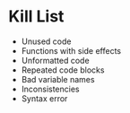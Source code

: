 Kill List
=========
* Unused code
* Functions with side effects
* Unformatted code
* Repeated code blocks
* Bad variable names
* Inconsistencies
* Syntax error
